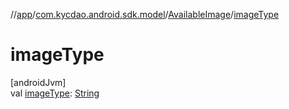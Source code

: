 //[app](../../../index.md)/[com.kycdao.android.sdk.model](../index.md)/[AvailableImage](index.md)/[imageType](image-type.md)

# imageType

[androidJvm]\
val [imageType](image-type.md): [String](https://kotlinlang.org/api/latest/jvm/stdlib/kotlin/-string/index.html)
